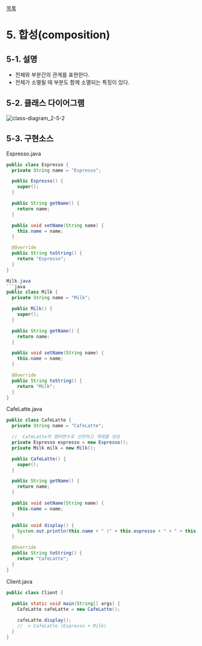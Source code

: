 [목록](https://github.com/JungInBaek/TIL/blob/main/README.md)

# 5. 합성(composition)

## 5-1. 설명
- 전체와 부분간의 관계를 표현한다.
- 전체가 소멸될 때 부분도 함께 소멸되는 특징이 있다.

## 5-2. 클래스 다이어그램
![class-diagram_2-5-2](http://www.plantuml.com/plantuml/proxy?src=https://raw.githubusercontent.com/JungInBaek/TIL/main/DesignPattern/ClassDiagram/class-diagram_2-5-2.puml)

## 5-3. 구현소스
Espresso.java
```java
public class Espresso {
  private String name = "Espresso";

  public Espresso() {
    super();
  }

  public String getName() {
    return name;
  }

  public void setName(String name) {
    this.name = name;
  }

  @Override
  public String toString() {
    return "Espresso";
  }
}

Milk.java
```java
public class Milk {
  private String name = "Milk";

  public Milk() {
    super();
  }

  public String getName() {
    return name;
  }

  public void setName(String name) {
    this.name = name;
  }

  @Override
  public String toString() {
    return "Milk";
  }
}
```

CafeLatte.java
```java
public class CafeLatte {
  private String name = "CafeLatte";

  //  CafeLatte의 멤버변수로 선언하고 객체를 생성
  private Espresso espresso = new Espresso();
  private Milk milk = new Milk();

  public CafeLatte() {
    super();
  }

  public String getName() {
    return name;
  }

  public void setName(String name) {
    this.name = name;
  }

  public void display() {
    System.out.println(this.name + " (" + this.espresso + " + " + this.milk + ")");
  }

  @Override
  public String toString() {
    return "CafeLatte";
  }
}
```

Client.java
```java
public class Client {
  
  public static void main(String[] args) {
    CafeLatte cafeLatte = new CafeLatte();

    cafeLatte.display();
    //  > CafeLatte (Espresso + Milk)
  }
}
```